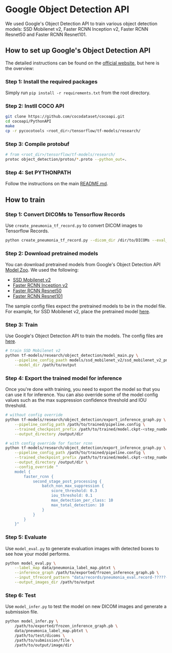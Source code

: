 # Google Object Detection API

We used Google's Object Detection API to train various object detection models: SSD Mobilenet v2, Faster RCNN Inception v2, Faster RCNN Resnet50 and Faster RCNN Resnet101.

## How to set up Google's Object Detection API
The detailed instructions can be found on the [official website](https://github.com/tensorflow/models/blob/master/research/object_detection/g3doc/installation.md), but here is the overview:

### Step 1: Install the required packages
Simply run `pip install -r requirements.txt` from the root directory.

### Step 2: Instll COCO API
```bash
git clone https://github.com/cocodataset/cocoapi.git
cd cocoapi/PythonAPI
make
cp -r pycocotools <root_dir>/tensorflow/tf-models/research/
```

### Step 3: Compile protobuf
```bash
# from <root_dir>/tensorflow/tf-models/research/
protoc object_detection/protos/*.proto --python_out=.
```

### Step 4: Set PYTHONPATH
Follow the instructions on the main [README.md](../README.md).

## How to train

### Step 1: Convert DICOMs to Tensorflow Records
Use `create_pneumonia_tf_record.py` to convert DICOM images to Tensorflow Records.
```bash
python create_pneumonia_tf_record.py --dicom_dir /dir/to/DICOMs --eval_perct 0.2 --label_file /path/to/label/file --output_dir data/records
```

### Step 2: Download pretrained models
You can download pretrained models from Google's Object Detection API [Model Zoo](https://github.com/tensorflow/models/blob/master/research/object_detection/g3doc/detection_model_zoo.md). We used the following:
- [SSD Mobilenet v2](http://download.tensorflow.org/models/object_detection/ssd_mobilenet_v2_coco_2018_03_29.tar.gz)
- [Faster RCNN Inception v2](http://download.tensorflow.org/models/object_detection/faster_rcnn_inception_v2_coco_2018_01_28.tar.gz)
- [Faster RCNN Resnet50](http://download.tensorflow.org/models/object_detection/faster_rcnn_resnet50_coco_2018_01_28.tar.gz)
- [Faster RCNN Resnet101](http://download.tensorflow.org/models/object_detection/faster_rcnn_resnet101_coco_2018_01_28.tar.gz)

The sample config files expect the pretrained models to be in the model file. For example, for SSD Mobilenet v2, place the pretrained model [here](models/ssd_mobilenet_v2).

### Step 3: Train
Use Google's Object Detection API to train the models. The config files are [here](models).
```bash
# train SSD Mobilenet v2
python tf-models/research/object_detection/model_main.py \
    --pipeline_config_paath models/ssd_mobilenet_v2/ssd_mobilenet_v2_pneumonia.config \
    --model_dir /path/to/output
```

### Step 4: Export the trained model for inference
Once you're done with training, you need to export the model so that you can use it for inference. You can also override some of the model config values such as the max suppression confidence threshold and IOU threshold.

```bash
# without config override
python tf-models/research/object_detection/export_inference_graph.py \
    --pipeline_config_path /path/to/trained/pipeline.config \
    --trained_checkpoint_prefix /path/to/trained/model.ckpt-<step_number> \
    --output_directory /output/dir

# with config override for faster rcnn
python tf-models/research/object_detection/export_inference_graph.py \
    --pipeline_config_path /path/to/trained/pipeline.config \
    --trained_checkpoint_prefix /path/to/trained/model.ckpt-<step_number> \
    --output_directory /output/dir \
    --config_override "
    model {
        faster_rcnn {
            second_stage_post_processing {
                batch_non_max_suppression {
                    score_threshold: 0.3
                    iou_threshold: 0.1
                    max_detection_per_class: 10
                    max_total_detection: 10
                }
            }
        }
    }"
```

### Step 5: Evaluate
Use `model_eval.py` to generate evaluation images with detected boxes to see how your model performs.
```bash
python model_eval.py \
    --label_map data/pneumonia_label_map.pbtxt \
    --inference_graph /path/to/exported/frozen_inference_graph.pb \
    --input_tfrecord_pattern "data/records/pneumonia_eval.record-?????-of-00010" \
    --output_images_dir /path/to/output
```

### Step 6: Test
Use `model_infer.py` to test the model on new DICOM images and generate a submission file.
```bash
python model_infer.py \
    /path/to/exported/frozen_inference_graph.pb \
    data/pneumonia_label_map.pbtxt \
    /path/to/test/dicoms \
    /path/to/submission/file \
    /path/to/output/image/dir
```
